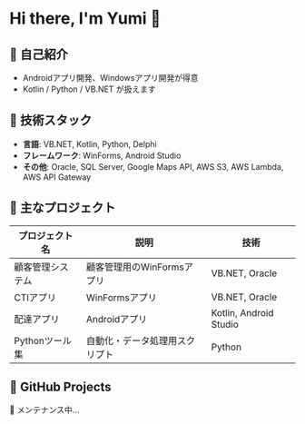 # Hi there, I'm Yumi 👋

## 🔹 自己紹介
- Androidアプリ開発、Windowsアプリ開発が得意  
- Kotlin / Python / VB.NET が扱えます  

## 🔹 技術スタック
- **言語**: VB.NET, Kotlin, Python, Delphi  
- **フレームワーク**: WinForms, Android Studio  
- **その他**: Oracle, SQL Server, Google Maps API, AWS S3, AWS Lambda, AWS  API Gateway

## 🔹 主なプロジェクト
| プロジェクト名 | 説明 | 技術 |
|---|---|---|
| 顧客管理システム | 顧客管理用のWinFormsアプリ | VB.NET, Oracle |
| CTIアプリ | WinFormsアプリ | VB.NET, Oracle |
| 配達アプリ | Androidアプリ | Kotlin, Android Studio |
| Pythonツール集 | 自動化・データ処理用スクリプト | Python |

## 🔹 GitHub Projects
🚧 メンテナンス中...
